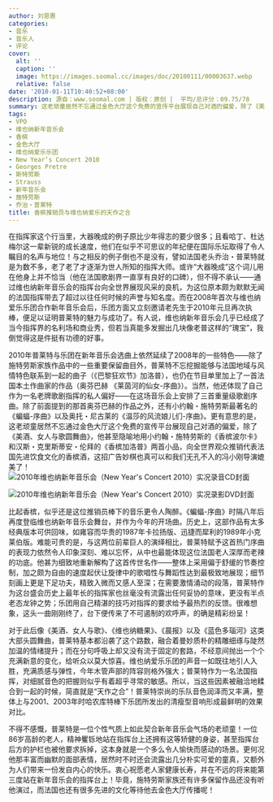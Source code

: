 ```yaml
---
author: 刘恩惠
categories:
- 音乐
- 音乐人
- 评论
cover:
  alt: ''
  caption: ''
  image: https://images.soomal.cc/images/doc/20100111/00003637.webp
  relative: false
date: '2010-01-11T10:40:52+08:00'
description: 源自：www.soomal.com | 版权：原创 |  平均/总评分：09.75/78
summary: 这老顽童居然不忘通过金色大厅这个免费的宣传平台展现自己对酒的偏爱，除了《美酒、女人与歌圆舞曲》，他甚至隐喻地用小约翰・施特劳斯的《香槟波尔卡》和汉斯・克里斯蒂安・伦拜的《香槟加洛普》两首小品，向全世界观众推销代表法国先进饮食文化的香槟酒，这招广告妙棋也真可以和我们无孔不入的冯小刚导演媲美了……
tags:
- VPO
- 维也纳新年音乐会
- 香槟
- 金色大厅
- 维也纳爱乐乐团
- New Year‘s Concert 2010
- Georges Pretre
- 斯特劳斯
- Strauss
- 新年音乐会
- 施特劳斯
- 乔治・普莱特
title: 香槟推销员与维也纳爱乐的天作之合
---
```


在指挥家这个行当里，大器晚成的例子原比少年得志的要少很多；且看哈丁、杜达梅尔这一辈新锐的成长速度，他们在似乎不可思议的年纪便在国际乐坛取得了令人瞩目的名声与地位！与之相反的例子倒也不是没有，譬如法国老头乔治・普莱特就是为数不多，老了老了才逐渐为世人所知的指挥大师。或许“大器晚成”这个词儿用在他身上并不恰当（他在法国歌剧界一直享有良好的口碑），但不得不承认――通过维也纳新年音乐会的指挥台向全世界展现风采的良机，为这位原本颇为默默无闻的法国指挥带去了超过以往任何时候的声誉与知名度。而在2008年首次与维也纳爱乐乐团合作新年音乐会后，乐团方面又立刻邀请老先生于2010年元旦再次执棒，便足以证明普莱特的魅力与成功了。有人说，维也纳新年音乐会几乎已经成了当今指挥界的名利场和商业秀，但若当真能多发掘出几块像老普这样的“瑰宝”，我倒觉得这是件挺有功德的好事。

2010年普莱特与乐团在新年音乐会选曲上依然延续了2008年的一些特色――除了施特劳斯家族作品中的一些重要保留曲目外，普莱特不忘挖掘能够与法国地域与风情特色联系到一起的曲子（《巴黎狂欢节》加洛普），也仍在节目单里加上了一首法国本土作曲家的作品（奥芬巴赫 《莱茵河的仙女-序曲》）。当然，他还体现了自己作为一名老牌歌剧指挥的私人偏好――在这场音乐会上安排了三首重量级歌剧序曲。除了前面提到的那首奥芬巴赫的作品之外，还有小约翰・施特劳斯最著名的《蝙蝠-序曲》以及奥托・尼古莱的《温莎的风流娘儿们-序曲》。更有意思的是，这老顽童居然不忘通过金色大厅这个免费的宣传平台展现自己对酒的偏爱，除了《美酒、女人与歌圆舞曲》，他甚至隐喻地用小约翰・施特劳斯的《香槟波尔卡》和汉斯・克里斯蒂安・伦拜的《香槟加洛普》两首小品，向全世界观众推销代表法国先进饮食文化的香槟酒，这招广告妙棋也真可以和我们无孔不入的冯小刚导演媲美了！
![2010年维也纳新年音乐会（New Year's Concert 2010）实况录音CD封面](https://images.soomal.cc/images/doc/20100111/00003635.webp)




![2010年维也纳新年音乐会（New Year's Concert 2010）实况录影DVD封面](https://images.soomal.cc/images/doc/20100111/00003636.webp)





比起香槟，似乎还是这位推销员棒下的音乐更令人陶醉。《蝙蝠-序曲》时隔八年后再度登临维也纳新年音乐会舞台，并作为今年的开场曲。历史上，这部作品有太多经典版本可供回味，如雍容而华贵的1987年卡拉扬版、迅捷而犀利的1989年小克莱伯版。难能可贵的是，与这两位前辈巨人的演绎相比，普莱特赋予这首热门序曲的表现力依然令人印象深刻、难以忘怀，从中也最能体现这位法国老人深厚而老辣的功底。他甚为细致地重新解构了这首传世名作――整体上采用偏于舒缓的节奏控制，加之颇为自由的速度起伏让旋律中的歌唱性与舞蹈性达到最极致地展现；细节刻画上更是下足功夫，精致入微而又感人至深；在需要激情涌动的段落，普莱特作为这台盛会历史上最年长的指挥家也丝毫没有流露出任何妥协的意味，更没有半点老态龙钟之势；乐团用自己精湛的技巧对指挥的要求给予最热烈的反馈。很难想象，这头一曲刚刚终了，台下便传来了不可遏制的欢呼声，的确是精彩纷呈！

对于此后像《美酒、女人与歌》、《维也纳糖果》、《晨报》以及《蓝色多瑙河》这类大部头圆舞曲，普莱特基本都沿袭了这个路数，融合着曼妙质朴的精雕细琢与陡然加温的情绪提升；而在分句呼吸上却又没有流于固定的套路，不经意间抛出一个个充满新意的变化，给听众以莫大惊喜。维也纳爱乐乐团的声音一如既往地引人入胜，充满质感与弹性，今年木管声部的阵容则格外强大；普莱特作为一名法国指挥，对细腻音色的把握则似乎有着超乎寻常的敏感。所以，当这些因素被融洽地糅合到一起的时候，简直就是“天作之合”！普莱特崇尚的乐队音色润泽而又丰满，整体上与2001、2003年时哈农库特棒下乐团所发出的清瘦型音响形成最鲜明的效果对比。

不得不感慨，普莱特是一位个性气质上如此契合新年音乐会气场的老顽童！一位86岁高龄的老人，精神矍铄地站在指挥台上还拥有这等矫健的身姿，甚至指挥台后方的护栏也被他要求拆掉，这本身就是一个多么令人愉快而感动的场景。更何况他那丰富而幽默的面部表情，居然时不时还会流露出几分朴实可爱的童真，又额外为人们带来一份发自内心的快乐。衷心祝愿老人家健康长寿，并在不远的将来能第三度站在新年音乐会的指挥台上！毕竟，施特劳斯家族还有许多保留作品还没有听他演过，而法国也还有很多先进的文化等待他去金色大厅传播呢！